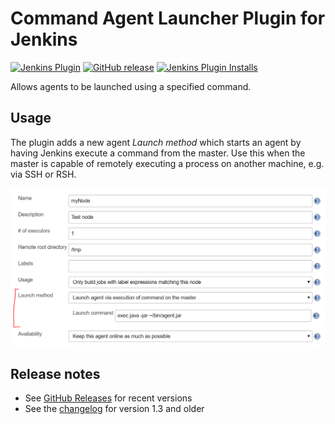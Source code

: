 Command Agent Launcher Plugin for Jenkins
=========================================

[![Jenkins Plugin](https://img.shields.io/jenkins/plugin/v/command-launcher.svg)](https://plugins.jenkins.io/command-launcher)
[![GitHub release](https://img.shields.io/github/release/jenkinsci/command-launcher-plugin.svg?label=changelog)](https://github.com/jenkinsci/command-launcher-plugin/releases/latest)
[![Jenkins Plugin Installs](https://img.shields.io/jenkins/plugin/i/command-launcher.svg?color=blue)](https://plugins.jenkins.io/command-launcher)

Allows agents to be launched using a specified command.

## Usage

The plugin adds a new agent _Launch method_ which starts an agent by having Jenkins execute a command from the master.
Use this when the master is capable of remotely executing a process on another machine, e.g. via SSH or RSH.

![Configuration](/docs/images/command-launcher.png)

## Release notes

* See [GitHub Releases](https://github.com/jenkinsci/command-launcher-plugin/releases) for recent versions
* See the [changelog](./CHANGELOG.md) for version 1.3 and older
